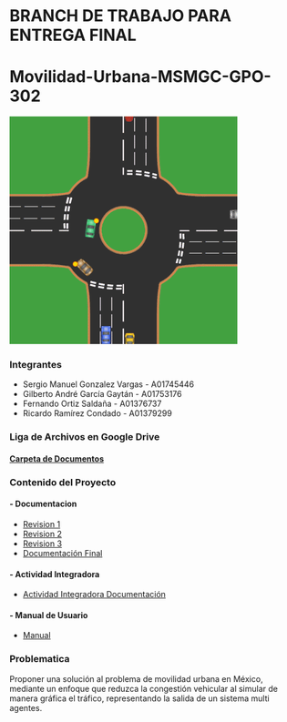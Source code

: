 # BRANCH DE TRABAJO PARA ENTREGA FINAL

# Movilidad-Urbana-MSMGC-GPO-302

<p align="center">

![1667857505776](image/README/1667857505776.png)

</p>

### Integrantes

- Sergio Manuel Gonzalez Vargas - A01745446
- Gilberto André García Gaytán - A01753176
- Fernando Ortiz Saldaña - A01376737
- Ricardo Ramírez Condado - A01379299

### Liga de Archivos en Google Drive

#### <a href="https://drive.google.com/drive/folders/1z2ETYn4h0Xb2oYKgaC0iAb2sPr4sbUAe?usp=sharing"> Carpeta de Documentos </a>

### Contenido del Proyecto

####  - Documentacion
 - <a href="https://github.com/SergioGonzalez24/Movilidad-Urbana-MSMGC-GPO-302/blob/main/Documentacion/Entregas%20Individuales/Revision%201.pdf"> Revision 1 </a>
  - <a href="https://github.com/SergioGonzalez24/Movilidad-Urbana-MSMGC-GPO-302/blob/main/Documentacion/Entregas%20Individuales/Revision%202.pdf"> Revision 2 </a>
  - <a href="https://github.com/SergioGonzalez24/Movilidad-Urbana-MSMGC-GPO-302/blob/main/Documentacion/Entregas%20Individuales/Revision%203.pdf"> Revision 3 </a>
  - <a href="https://github.com/SergioGonzalez24/Movilidad-Urbana-MSMGC-GPO-302/blob/main/Documentacion/Entregas%20Individuales/Evidencia%202.%20Avances%20y%20presentaci%C3%B3n%20del%20reto.pdf"> Documentación Final </a>
  

####  - Actividad Integradora
 - <a href="https://github.com/SergioGonzalez24/Movilidad-Urbana-MSMGC-GPO-302/tree/main/ActividadIntegradora"> Actividad Integradora Documentación </a>
 
 
 ####  - Manual de Usuario
 - <a href="https://github.com/SergioGonzalez24/Movilidad-Urbana-MSMGC-GPO-302/blob/main/Documentacion/Entregas%20Individuales/Manual%20de%20Usuario%20TC2008B.pdf"> Manual </a>
  

### Problematica

Proponer una solución al problema de movilidad urbana en México, mediante un enfoque que reduzca la congestión vehicular al simular de manera gráfica el tráfico, representando la salida de un sistema multi agentes.
